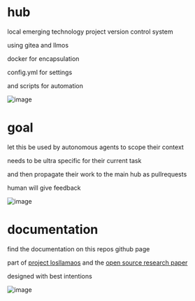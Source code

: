 # hub

local emerging technology project version control system

using gitea and llmos

docker for encapsulation

config.yml for settings

and scripts for automation

![image](https://github.com/neuralmesh/hub/assets/61345033/e96a7189-d78b-46ad-a209-07f677b1022b)

# goal

let this be used by autonomous agents to scope their context

needs to be ultra specific for their current task

and then propagate their work to the main hub as pullrequests

human will give feedback

![image](https://github.com/neuralmesh/hub/assets/61345033/1b3e94e4-8775-41a2-ace3-cc05ca27bb91)

# documentation

find the documentation on this repos github page

part of [project losllamaos](llmos.apimesh.io) and the [open source research paper](paper.apimesh.io)

designed with best intentions

![image](https://github.com/neuralmesh/hub/assets/61345033/c7265a9a-57be-41ee-9842-4c9783d42707)
